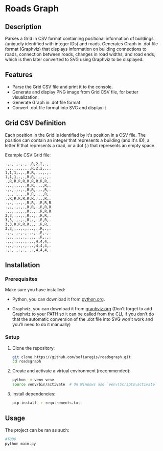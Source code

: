 # Roads Graph

## Description

Parses a Grid in CSV format containing positional information of buildings (uniquely identified with integer IDs) and roads. Generates Graph in .dot file format (Graphviz) that displays information on building connections to roads, connection between roads, changes in road widths, and road ends, which is then later converted to SVG using Graphviz to be displayed. 

## Features

- Parse the Grid CSV file and print it to the console.
- Generate and display PNG image from Grid CSV file, for better visualization.
- Generate Graph in .dot file format
- Convert .dot file format into SVG and display it

## Grid CSV Definition

Each position in the Grid is identified by it's position in a CSV file. The position can contain an integer that represents a building (and it's ID), a letter R that represents a road, or a dot (.) that represents an empty space.

Example CSV Grid file:

```csv
.,.,.,.,.,.,R,2,2,.,.
.,.,.,.,.,.,R,2,2,.,.
1,1,1,.,.,R,R,.,.,.,.
1,1,1,.,.,R,R,.,.,.,.
.,R,R,R,R,R,R,R,R,R,.
.,.,.,.,.,R,R,.,.,R,.
.,.,.,.,.,R,R,.,.,R,.
.,.,.,.,.,R,R,.,.,R,.
.,R,R,R,R,R,R,.,.,R,.
.,.,.,.,.,R,R,.,R,R,R
.,.,.,.,.,R,R,.,R,R,R
.,.,.,.,.,R,.,.,R,R,R
3,3,.,.,.,R,.,.,R,R,.
3,3,.,.,.,R,.,.,R,R,.
3,3,R,R,R,R,.,.,R,R,.
3,3,.,.,.,.,.,.,R,.,.
.,.,.,.,.,.,.,.,R,.,.
.,.,.,.,.,.,.,.,R,.,.
.,.,.,.,.,.,.,4,4,4,.
.,.,.,.,.,.,.,4,4,4,.
.,.,.,.,.,.,.,4,4,4,.
```

## Installation

### Prerequisites

Make sure you have installed: 

- Python, you can download it from [python.org](https://www.python.org/).

- Graphviz, you can download it from [graphviz.org](https://graphviz.org/) (Don't forget to add Graphviz to your PATH so it can be called from the CLI, if you don't do that the automatic conversion of the .dot file into SVG won't work and you'll need to do it manually)


### Setup

1. Clone the repository:
   ```sh
   git clone https://github.com/sofiaregis/roadsgraph.git
   cd roadsgraph
   ```
2. Create and activate a virtual environment (recommended):
   ```sh
   python -m venv venv
   source venv/bin/activate  # On Windows use `venv\Scripts\activate`
   ```
3. Install dependencies:
   ```sh
   pip install -r requirements.txt
   ```

## Usage

The project can be ran as such:

```sh
#TODO
python main.py
```

